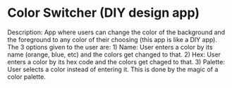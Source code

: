 # Color Switcher (DIY design app)

Description: App where users can change the color of the background and the foreground to any color of their choosing (this app is like a DIY app). The 3 options given to the user are: 1) Name: User enters a color by its name (orange, blue, etc) and the colors get changed to that. 2) Hex: User enters a color by its hex code and the colors get chaged to that. 3) Palette: User selects a color instead of entering it. This is done by the magic of a color palette.
